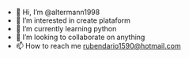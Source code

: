 - 👋 Hi, I’m @altermann1998
- 👀 I’m interested in create plataform
- 🌱 I’m currently learning python
- 💞️ I’m looking to collaborate on anything
- 📫 How to reach me rubendario1590@hotmail.com

<!---
altermann1998/altermann1998 is a ✨ special ✨ repository because its `README.md` (this file) appears on your GitHub profile.
You can click the Preview link to take a look at your changes.
--->

